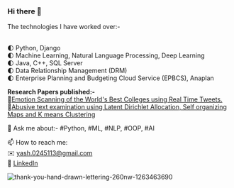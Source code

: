 ### Hi there 👋

The technologies I have worked over:-

<br>:first_quarter_moon: Python, Django
<br>:first_quarter_moon: Machine Learning, Natural Language Processing, Deep Learning
<br>:first_quarter_moon: Java, C++, SQL Server
<br>:first_quarter_moon: Data Relationship Management (DRM)
<br>:first_quarter_moon: Enterprise Planning and Budgeting Cloud Service (EPBCS), Anaplan

<b>Research Papers published:-</b>
<br>:scroll:[Emotion Scanning of the World's Best Colleges using Real Time Tweets.](https://link.springer.com/chapter/10.1007/978-981-15-5258-8_31?wt_mc=alerts.TOCseries)
<br>:scroll:[Abusive text examination using Latent Dirichlet Allocation, Self organizing Maps and K means Clustering](https://ieeexplore.ieee.org/document/9121090)

💬 Ask me about:- #Python, #ML, #NLP, #OOP, #AI



📫 How to reach me:
<br>:envelope: yash.0245113@gmail.com
<br>:blue_book: [LinkedIn](https://www.linkedin.com/in/yash-saini/)



![thank-you-hand-drawn-lettering-260nw-1263463690](https://user-images.githubusercontent.com/31597693/133271008-836212a6-ea57-4fa1-a640-6bf371294083.jpg)



<!--
**yash-saini/yash-saini** is a ✨ _special_ ✨ repository because its `README.md` (this file) appears on your GitHub profile.

Here are some ideas to get you started:

- 🔭 I’m currently working on ...
- 🌱 I’m currently learning ...
- 👯 I’m looking to collaborate on ...
- 🤔 I’m looking for help with ...
- 💬 Ask me about ...
- 📫 How to reach me: ...
- 😄 Pronouns: ...
- ⚡ Fun fact: ...
-->

